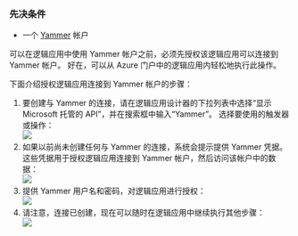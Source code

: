 ### <a name="prerequisites"></a>先决条件
* 一个 [Yammer](https://www.yammer.com/) 帐户 

可以在逻辑应用中使用 Yammer 帐户之前，必须先授权该逻辑应用可以连接到 Yammer 帐户。 好在，可以从 Azure 门户中的逻辑应用内轻松地执行此操作。 

下面介绍授权逻辑应用连接到 Yammer 帐户的步骤：

1. 要创建与 Yammer 的连接，请在逻辑应用设计器的下拉列表中选择“显示 Microsoft 托管的 API”，并在搜索框中输入“Yammer”。 选择要使用的触发器或操作：  
   ![](./media/connectors-create-api-yammer/yammer-1.png)
2. 如果以前尚未创建任何与 Yammer 的连接，系统会提示提供 Yammer 凭据。 这些凭据用于授权逻辑应用连接到 Yammer 帐户，然后访问该帐户中的数据：  
   ![](./media/connectors-create-api-yammer/yammer-2.png)
3. 提供 Yammer 用户名和密码，对逻辑应用进行授权：  
   ![](./media/connectors-create-api-yammer/yammer-3.png)   
4. 请注意，连接已创建，现在可以随时在逻辑应用中继续执行其他步骤：  
   ![](./media/connectors-create-api-yammer/yammer-4.png)   

